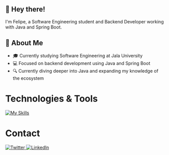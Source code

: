 ## 👋 Hey there!
I'm Felipe, a Software Engineering student and Backend Developer working with Java and Spring Boot.

## 🚀 About Me  
- 🎓 Currently studying Software Engineering at Jala University  
- 💻 Focused on backend development using Java and Spring Boot  
- 🔍 Currently diving deeper into Java and expanding my knowledge of the ecosystem  

# Technologies & Tools  
[![My Skills](https://skillicons.dev/icons?i=java,spring&perline=3)](https://skillicons.dev) 

# Contact
<div>
  <a href="https://x.com/epilef___">
    <img src="https://img.shields.io/badge/Twitter-1DA1F2?style=for-the-badge&logo=twitter&logoColor=white" alt="Twitter" />
  </a>
  <a href="https://www.linkedin.com/in/luiz-felipe-004147280/">
    <img src="https://img.shields.io/badge/LinkedIn-0077B5?style=for-the-badge&logo=linkedin&logoColor=white" alt="LinkedIn" />
  </a>
</div>

